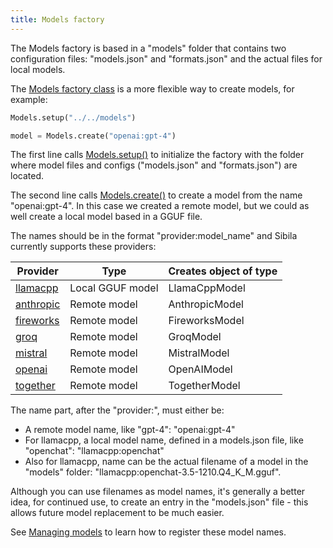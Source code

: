 ```yaml
---
title: Models factory
---
```



The Models factory is based in a "models" folder that contains two configuration files: "models.json" and "formats.json" and the actual files for local models. 

The [Models factory class](../api-reference/models.md) is a more flexible way to create models, for example:

``` python
Models.setup("../../models")

model = Models.create("openai:gpt-4")
```

The first line calls [Models.setup()](../api-reference/models.md#sibila.Models.setup) to initialize the factory with the folder where model files and configs ("models.json" and "formats.json") are located.

The second line calls [Models.create()](../api-reference/models.md#sibila.Models.create) to create a model from the name "openai:gpt-4". In this case we created a remote model, but we could as well create a local model based in a GGUF file.

The names should be in the format "provider:model_name" and Sibila currently supports these providers:

| Provider | Type | Creates object of type |
|----------|------|------------------------|
| [llamacpp](local_model.md) | Local GGUF model | LlamaCppModel |
| [anthropic](anthropic.md) | Remote model | AnthropicModel   |
| [fireworks](fireworks.md)  | Remote model | FireworksModel   |
| [groq](groq.md)   | Remote model | GroqModel   |
| [mistral](mistral.md)   | Remote model | MistralModel   |
| [openai](openai.md)   | Remote model | OpenAIModel   |
| [together](together.md)   | Remote model | TogetherModel   |


The name part, after the "provider:", must either be:

- A remote model name, like "gpt-4": "openai:gpt-4"
- For llamacpp, a local model name, defined in a models.json file, like "openchat": "llamacpp:openchat"
- Also for llamacpp, name can be the actual filename of a model in the "models" folder: "llamacpp:openchat-3.5-1210.Q4_K_M.gguf".

Although you can use filenames as model names, it's generally a better idea, for continued use, to create an entry in the "models.json" file  - this allows future model replacement to be much easier.

See [Managing models](models_json.md) to learn how to register these model names.
